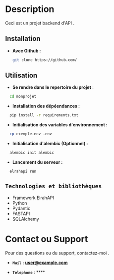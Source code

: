 # Description

Ceci est un projet backend d'API .

## Installation

- **Avec Github :**
  ```bash
  git clone https://github.com/
  ```

## Utilisation

- **Se rendre dans le repertoire du projet** :

```bash
  cd monprojet
```
-  **Installation des dépéendances :**
```bash
  pip install -r requirements.txt
```

-  **Initialisation des variables d'environnement :**
```bash
  cp exemple.env .env
```

-  **Initialisation d'alembic (Optionnel) :**
```python
  alembic init alembic
```


- **Lancement du serveur :**
```python
  elrahapi run
```

## `Technologies et bibliothèques`

- Framework ElrahAPI
- Python
- Pydantic
- FASTAPI
- SQLAlchemy



# Contact ou Support

Pour des questions ou du support, contactez-moi .

- **`Mail`** : **user@example.com**

- **`Telephone`** : ****
